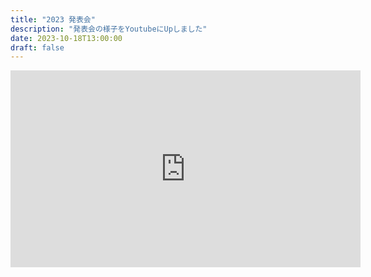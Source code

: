 ```yaml
---
title: "2023 発表会"
description: "発表会の様子をYoutubeにUpしました"
date: 2023-10-18T13:00:00
draft: false
---
```





<iframe width="560" height="315" 
        src="https://www.youtube.com/embed/FtxEvdybwkk" 
        title="YouTube video player" 
        frameborder="0" 
        allow="accelerometer; autoplay; clipboard-write; encrypted-media; gyroscope; picture-in-picture" 
        allowfullscreen>
</iframe>
